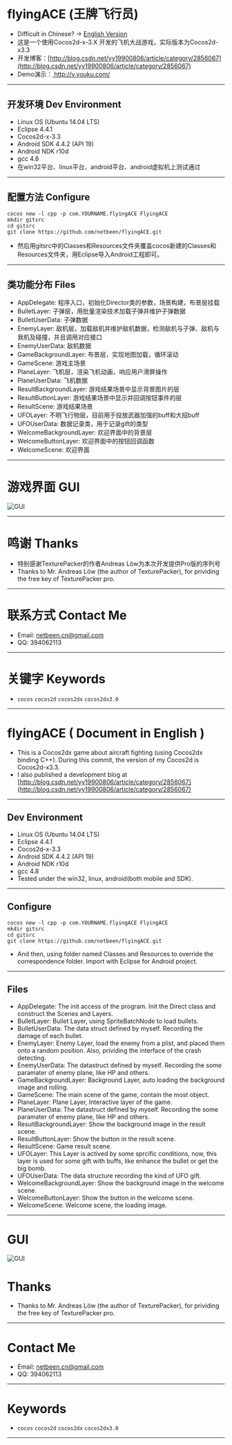# flyingACE (王牌飞行员)
- Difficult in Chinese? -> [English Version](#EnglishTitle)
- 这是一个使用Cocos2d-x-3.X 开发的飞机大战游戏，实际版本为Cocos2d-x3.3
- 开发博客：[http://blog.csdn.net/yy19900806/article/category/2856067](http://blog.csdn.net/yy19900806/article/category/2856067)
- Demo演示：<a href="http://v.youku.com/v_show/id_XODgzNDQwNDgw.html?f=23404712&o=0" target="_blank"> http://v.youku.com/ </a>

---

## 开发环境 Dev Environment
- Linux OS (Ubuntu 14.04 LTS)
- Eclipse 4.4.1
- Cocos2d-x-3.3
- Android SDK 4.4.2 (API 19)
- Android NDK r10d
- gcc 4.8
- 在win32平台、linux平台、android平台、android虚拟机上测试通过

---

## 配置方法 Configure
```shell
cocos new -l cpp -p com.YOURNAME.flyingACE FlyingACE
mkdir gitsrc
cd gitsrc
git clone https://github.com/netbeen/flyingACE.git
```
- 然后用gitsrc中的Classes和Resources文件夹覆盖cocos新建的Classes和Resources文件夹，用Eclipse导入Android工程即可。

---

## 类功能分布 Files
- AppDelegate: 程序入口，初始化Director类的参数，场景构建，布景层挂载
- BulletLayer: 子弹层，用批量渲染技术加载子弹并维护子弹数据
- BulletUserData: 子弹数据
- EnemyLayer: 敌机层，加载敌机并维护敌机数据，检测敌机与子弹、敌机与我机及碰撞，并且调用对应接口
- EnemyUserData: 敌机数据
- GameBackgroundLayer: 布景层，实现地图加载，循环滚动
- GameScene: 游戏主场景
- PlaneLayer: 飞机层，渲染飞机动画，响应用户滑屏操作
- PlaneUserData: 飞机数据
- ResultBackgroundLayer: 游戏结果场景中显示背景图片的层
- ResultButtonLayer: 游戏结果场景中显示并回调按钮事件的层
- ResultScene: 游戏结果场景
- UFOLayer: 不明飞行物层，目前用于投放武器加强的buff和大招buff
- UFOUserData: 数据记录类，用于记录gift的类型
- WelcomeBackgroundLayer: 欢迎界面中的背景层
- WelcomeButtonLayer: 欢迎界面中的按钮回调函数
- WelcomeScene: 欢迎界面

---

# 游戏界面 GUI
![GUI](http://ww2.sinaimg.cn/large/9e2d8c2djw1eoutbcwwzgg203o06jx6t.gif)


---

# 鸣谢 Thanks
- 特别感谢TexturePacker的作者Andreas Löw为本次开发提供Pro版的序列号
- Thanks to Mr. Andreas Löw (the author of TexturePacker), for prividing the free key of TexturePacker pro.

---

# 联系方式 Contact Me
- Email: netbeen.cn@gmail.com
- QQ: 394062113

---

# 关键字 Keywords
- `cocos` `cocos2d` `cocos2dx` `cocos2dx3.0`

---

# <a name="EnglishTitle"/>flyingACE ( Document in English )
- This is a Cocos2dx game about aircraft fighting (using Cocos2dx binding C++). During this commit, the version of my Cocos2d is Cocos2d-x3.3.
- I also published a development blog at [http://blog.csdn.net/yy19900806/article/category/2856067](http://blog.csdn.net/yy19900806/article/category/2856067)

---

## Dev Environment
- Linux OS (Ubuntu 14.04 LTS)
- Eclipse 4.4.1
- Cocos2d-x-3.3
- Android SDK 4.4.2 (API 19)
- Android NDK r10d
- gcc 4.8
- Tested under the win32, linux, android(both mobile and SDK).

---

## Configure
```shell
cocos new -l cpp -p com.YOURNAME.flyingACE FlyingACE
mkdir gitsrc
cd gitsrc
git clone https://github.com/netbeen/flyingACE.git
```
- And then, using folder named Classes and Resources to override the correspondence folder. Import with Eclipse for Android project.

---

## Files
- AppDelegate: The init access of the program. Init the Direct class and construct the Scenes and Layers.
- BulletLayer: Bullet Layer, using SpriteBatchNode to load bullets.
- BulletUserData: The data struct defined by myself. Recording the damage of each bullet.
- EnemyLayer: Enemy Layer, load the enemy from a plist, and placed them onto a random position. Also, prividing the interface of the crash detecting.
- EnemyUserData: The datastruct defined by myself. Recording the some paramater of enemy plane, like HP and others. 
- GameBackgroundLayer: Background Layer, auto loading the background image and rolling.
- GameScene: The main scene of the game, contain the most object.
- PlaneLayer: Plane Layer, Interactive layer of the game.
- PlaneUserData: The datastruct defined by myself. Recording the some paramater of enemy plane, like HP and others. 
- ResultBackgroundLayer: Show the background image in the result scene.
- ResultButtonLayer: Show the button in the result scene.
- ResultScene: Game result scene.
- UFOLayer: This Layer is actived by some sprcific conditions, now, this layer is used for some gift with buffs, like enhance the bullet or get the big bomb.
- UFOUserData: The data structure recording the kind of UFO gift.
- WelcomeBackgroundLayer: Show the background image in the welcome scene.
- WelcomeButtonLayer: Show the button in the welcome scene.
- WelcomeScene: Welcome scene, the loading image.

---

# GUI
![GUI](http://ww2.sinaimg.cn/large/9e2d8c2djw1eoutbcwwzgg203o06jx6t.gif)

# Thanks
- Thanks to Mr. Andreas Löw (the author of TexturePacker), for prividing the free key of TexturePacker pro.

---

# Contact Me
- Email: netbeen.cn@gmail.com
- QQ: 394062113

---

# Keywords
- `cocos` `cocos2d` `cocos2dx` `cocos2dx3.0`

---
